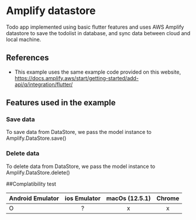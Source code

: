 # Amplify datastore

Todo app implemented using basic flutter features and uses AWS Amplify datastore to save the todolist in database, and sync data between cloud and local machine.

## References

* This example uses the same example code provided on this website, https://docs.amplify.aws/start/getting-started/add-api/q/integration/flutter/


## Features used in the example

### Save data

To save data from DataStore, we pass the model instance to Amplify.DataStore.save()

### Delete data

To delete data from DataStore, we pass the model instance to Amplify.DataStore.delete()


##Complatibility test

| Android Emulator | ios Emulator| macOs (12.5.1)| Chrome |
|:--------------|:--------------:|:--------------:|:--------------:|
|O|?|x|x|
